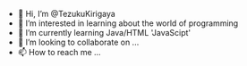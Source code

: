 - 👋 Hi, I’m @TezukuKirigaya
- 👀 I’m interested in learning about the world of programming
- 🌱 I’m currently learning Java/HTML 'JavaScipt'
- 💞️ I’m looking to collaborate on ...
- 📫 How to reach me ...

<!---
TezukuKirigaya/TezukuKirigaya is a ✨ special ✨ repository because its `README.md` (this file) appears on your GitHub profile.
You can click the Preview link to take a look at your changes.
--->
